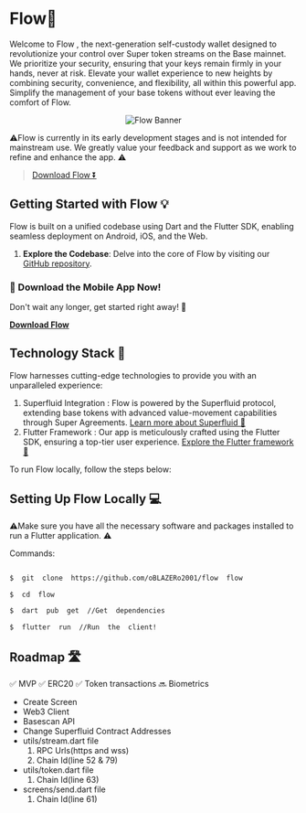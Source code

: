 # Flow🌊

Welcome to Flow , the next-generation self-custody wallet designed to revolutionize your control over Super token streams on the Base mainnet. We prioritize your security, ensuring that your keys remain firmly in your hands, never at risk. Elevate your wallet experience to new heights by combining security, convenience, and flexibility, all within this powerful app. Simplify the management of your base tokens without ever leaving the comfort of Flow.

<center>
<img src="https://i.ibb.co/6n7dg7G/Mac-Book-Pro-16-2.png" alt="Flow Banner" />
</center>

⚠️Flow is currently in its early development stages and is not intended for mainstream use. We greatly value your feedback and support as we work to refine and enhance the app. ⚠️

> [Download Flow ⏬](https://github.com/oBLAZERo2001/flow/blob/main/app-release.apk)

## Getting Started with Flow 💡

Flow is built on a unified codebase using Dart and the Flutter SDK, enabling seamless deployment on Android, iOS, and the Web.

1.  **Explore the Codebase**: Delve into the core of Flow by visiting our [GitHub repository](https://github.com/oBLAZERo2001/flow).

### **📱 Download the Mobile App Now!**

Don't wait any longer, get started right away! 🚀

[**Download Flow**](https://github.com/oBLAZERo2001/flow/blob/main/app-release.apk)

## Technology Stack 🔧

Flow harnesses cutting-edge technologies to provide you with an unparalleled experience:

1. Superfluid Integration : Flow is powered by the Superfluid protocol, extending base tokens with advanced value-movement capabilities through Super Agreements. [Learn more about Superfluid 🔗](https://www.superfluid.finance/)
2. Flutter Framework : Our app is meticulously crafted using the Flutter SDK, ensuring a top-tier user experience. [Explore the Flutter framework 🔗](https://flutter.dev/)

To run Flow locally, follow the steps below:

## Setting Up Flow Locally 💻

⚠️Make sure you have all the necessary software and packages installed to run a Flutter application. ⚠️

Commands:
```bash

$  git  clone  https://github.com/oBLAZERo2001/flow  flow

$  cd  flow

$  dart  pub  get  //Get  dependencies

$  flutter  run  //Run  the  client!

```
## Roadmap 🛣️
✅ MVP
✅ ERC20
✅ Token transactions
🔜 Biometrics
- Create Screen
- Web3 Client
- Basescan API
- Change Superfluid Contract Addresses
- utils/stream.dart file
  1. RPC Urls(https and wss)
  2. Chain Id(line 52 & 79)
- utils/token.dart file
  1. Chain Id(line 63)
- screens/send.dart file
  1. Chain Id(line 61)

